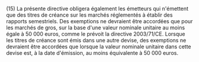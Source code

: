 (15) La présente directive obligera également les émetteurs qui n'émettent que des titres de créance sur les marchés réglementés à établir des rapports semestriels. Des exemptions ne devraient être accordées que pour les marchés de gros, sur la base d'une valeur nominale unitaire au moins égale à 50 000 euros, comme le prévoit la directive 2003/71/CE. Lorsque les titres de créance sont émis dans une autre devise, des exemptions ne devraient être accordées que lorsque la valeur nominale unitaire dans cette devise est, à la date d'émission, au moins équivalente à 50 000 euros.